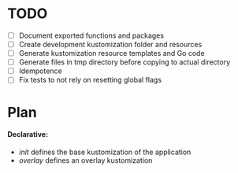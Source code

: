 # TODO
- [ ] Document exported functions and packages
- [ ] Create development kustomization folder and resources
- [ ] Generate kustomization resource templates and Go code
- [ ] Generate files in tmp directory before copying to actual directory
- [ ] Idempotence
- [ ] Fix tests to not rely on resetting global flags

# Plan
#### Declarative:
- *init* defines the base kustomization of the application
- *overlay* defines an overlay kustomization
